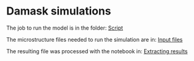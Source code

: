 # Damask simulations

The job to run the model is in the folder: [Script](./Script/)

The microstructure files needed to run the simulation are in: [Input files](./Input_files/)

The resulting file was processed with the notebook in: [Extracting results](./Extracting_results/)
